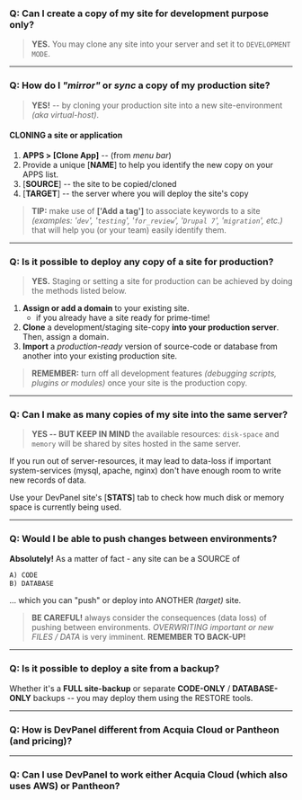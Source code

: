 ### Q: Can I create a copy of my site for development purpose only?

> **YES.** You may clone any site into your server and set it to `DEVELOPMENT MODE`.

- - -

### Q: How do I *"mirror"* or *sync* a copy of my production site?

> **YES!** -- by cloning your production site into a new site-environment *(aka virtual-host)*.

#### CLONING a site or application
1. **APPS > [Clone App]** -- (from _menu bar_)
1. Provide a unique [**NAME**] to help you identify the new copy on your APPS list.
1. [**SOURCE**] -- the site to be copied/cloned
1. [**TARGET**] -- the server where you will deploy the site's copy

> **TIP:** make use of **['Add a tag']** to associate keywords to a site _(examples: '`dev`', '`testing`', '`for_review`', '`Drupal 7`', '`migration`', etc.)_ that will help you (or your team) easily identify them.

- - -

### Q: Is it possible to deploy any copy of a site for production?

> **YES.** Staging or setting a site for production can be achieved by doing the methods listed below.

1. **Assign or add a domain** to your existing site.
	* if you already have a site ready for prime-time!
1. **Clone** a development/staging site-copy **into your production server**. Then, assign a domain.
1. **Import** a *production-ready* version of source-code or database from another into your existing production site. 

> **REMEMBER:** turn off all development features *(debugging scripts, plugins or modules)* once your site is the production copy.

- - -

### Q: Can I make as many copies of my site into the same server?
> **YES -- BUT KEEP IN MIND** the available resources: `disk-space` and `memory` will be shared by sites hosted in the same server.

If you run out of server-resources, it may lead to data-loss if important system-services (mysql, apache, nginx) don't have enough room to write new records of data.

Use your DevPanel site's [**STATS**] tab to check how much disk or memory space is currently being used.

- - -

### Q: Would I be able to push changes between environments?

**Absolutely!** As a matter of fact - any site can be a SOURCE of
```markdown
A) CODE
B) DATABASE
```

... which you can "push" or deploy  into ANOTHER _(target)_ site.

> **BE CAREFUL!** always consider the consequences (data loss) of pushing between environments. *OVERWRITING important or new FILES / DATA* is very imminent. **REMEMBER TO BACK-UP!**

- - -

### Q: Is it possible to deploy a site from a backup?
Whether it's a **FULL site-backup** or separate **CODE-ONLY** / **DATABASE-ONLY** backups -- you may deploy them using the RESTORE tools.

- - -

### Q: How is DevPanel different from Acquia Cloud or Pantheon (and pricing)?

- - -

### Q: Can I use DevPanel to work either Acquia Cloud (which also uses AWS) or Pantheon?
